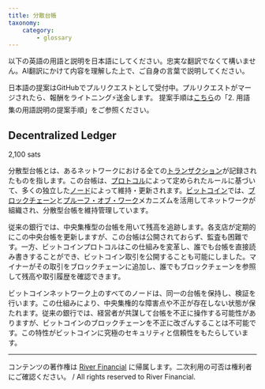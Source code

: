 ```yaml
---
title: 分散台帳
taxonomy:
    category:
        - glossary
---
```


以下の英語の用語と説明を日本語にしてください。忠実な翻訳でなくて構いません。AI翻訳にかけて内容を理解した上で、ご自身の言葉で説明してください。

日本語の提案はGitHubでプルリクエストとして受付中。プルリクエストがマージされたら、報酬をライトニング⚡️送金します。
提案手順は[こちら](https://github.com/lostinbitcoin/categories/wiki)の「2. 用語集の用語説明の提案手順」をご参照ください。

## Decentralized Ledger
2,100 sats

分散型台帳とは、あるネットワークにおける全ての[トランザクション](http://lostinbitcoin.jp.testrs.jp/staging/glossary/transaction/)が記録されたものを指します。この台帳は、[プロトコル](http://lostinbitcoin.jp.testrs.jp/staging/glossary/protocol/)によって定められたルールに基づいて、多くの独立した[ノード](http://lostinbitcoin.jp.testrs.jp/staging/glossary/node-2/)によって維持・更新されます。[ビットコイン](http://lostinbitcoin.jp.testrs.jp/staging/glossary/bitcoin-2/)では、[ブロックチェーン](http://lostinbitcoin.jp.testrs.jp/staging/glossary/blockchain-2/)と[プルーフ・オブ・ワーク](http://lostinbitcoin.jp.testrs.jp/staging/glossary/pow/)メカニズムを活用してネットワークが組織され、分散型台帳を維持管理しています。

従来の銀行では、中央集権型の台帳を用いて残高を追跡します。各支店が定期的にこの中央台帳を更新しますが、この台帳は公開されておらず、監査も困難です。一方、ビットコインプロトコルはこの仕組みを変革し、誰でも台帳を直接読み書きすることができ、ビットコイン取引を公開することも可能にしました。マイナーがその取引をブロックチェーンに追加し、誰でもブロックチェーンを参照して残高や取引履歴を確認できます。

ビットコインネットワーク上のすべてのノードは、同一の台帳を保持し、検証を行います。この仕組みにより、中央集権的な障害点や不正が存在しない状態が保たれます。従来の銀行では、経営者が共謀して台帳を不正に操作する可能性がありますが、ビットコインのブロックチェーンを不正に改ざんすることは不可能です。この特性がビットコインに究極のセキュリティと信頼性をもたらしています。

---
コンテンツの著作権は [River Financial](https://river.com/) に帰属します。二次利用の可否は権利者にご確認ください。 / All rights reserved to River Financial.
